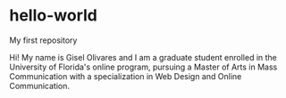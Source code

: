 # hello-world
My first repository 

Hi! My name is Gisel Olivares and I am a graduate student enrolled in the University of Florida's online program, pursuing a Master of Arts in Mass Communication with a specialization in Web Design and Online Communication. 

